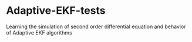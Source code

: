 # Adaptive-EKF-tests
Learning the simulation of second order differential equation and behavior of Adaptive EKF algorithms
